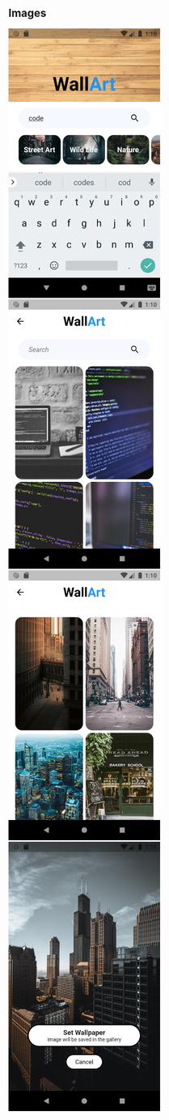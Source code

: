 ## Images 

<img src="https://github.com/git-aditya-star/Wall-Art/blob/main/Screenshot_1610178006.png" width="300" ><img src="https://github.com/git-aditya-star/Wall-Art/blob/main/Screenshot_1610178011.png" width="300" > <img src="https://github.com/git-aditya-star/Wall-Art/blob/main/Screenshot_1610178041.png" width="300" > <img src="https://github.com/git-aditya-star/Wall-Art/blob/main/Screenshot_1610178093.png" width="300" >
